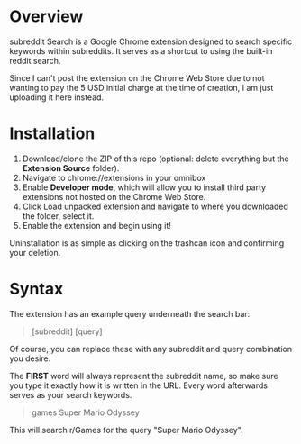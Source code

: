 # Overview
subreddit Search is a Google Chrome extension designed to search specific keywords within subreddits. It serves as a shortcut to using the built-in reddit search.

Since I can't post the extension on the Chrome Web Store due to not wanting to pay the 5 USD initial charge at the time of creation, I am just uploading it here instead.

# Installation
1. Download/clone the ZIP of this repo (optional: delete everything but the **Extension Source** folder).
2. Navigate to chrome://extensions in your omnibox
3. Enable **Developer mode**, which will allow you to install third party extensions not hosted on the Chrome Web Store.
4. Click Load unpacked extension and navigate to where you downloaded the folder, select it.
5. Enable the extension and begin using it!

Uninstallation is as simple as clicking on the trashcan icon and confirming your deletion.

# Syntax
The extension has an example query underneath the search bar:

> [subreddit] [query]

Of course, you can replace these with any subreddit and query combination you desire.

The **FIRST** word will always represent the subreddit name, so make sure you type it exactly how it is written in the URL. Every word afterwards serves as your search keywords.

> games Super Mario Odyssey

This will search r/Games for the query "Super Mario Odyssey".
